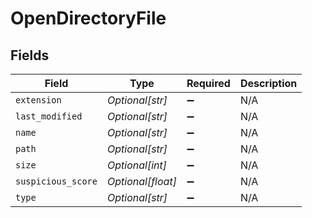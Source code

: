 # OpenDirectoryFile


## Fields

| Field              | Type               | Required           | Description        |
| ------------------ | ------------------ | ------------------ | ------------------ |
| `extension`        | *Optional[str]*    | :heavy_minus_sign: | N/A                |
| `last_modified`    | *Optional[str]*    | :heavy_minus_sign: | N/A                |
| `name`             | *Optional[str]*    | :heavy_minus_sign: | N/A                |
| `path`             | *Optional[str]*    | :heavy_minus_sign: | N/A                |
| `size`             | *Optional[int]*    | :heavy_minus_sign: | N/A                |
| `suspicious_score` | *Optional[float]*  | :heavy_minus_sign: | N/A                |
| `type`             | *Optional[str]*    | :heavy_minus_sign: | N/A                |